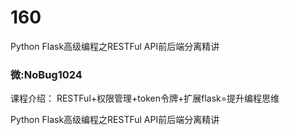 # 160
Python Flask高级编程之RESTFul API前后端分离精讲
### 微:NoBug1024 


课程介绍：
RESTFul+权限管理+token令牌+扩展flask=提升编程思维

Python Flask高级编程之RESTFul API前后端分离精讲
